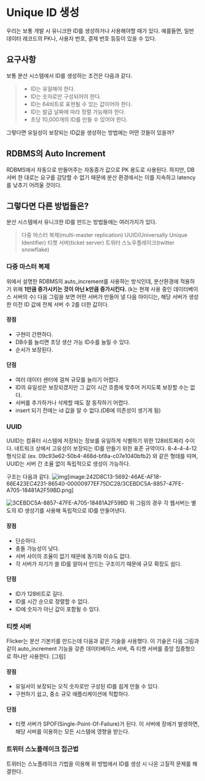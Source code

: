 # Unique ID 생성
우리는 보통 개발 시 유니크한 ID를 생성하거나 사용해야할 때가 있다. 예를들면, 일반 데이터 레코드의 PK나, 사용자 번호, 결제 번호 등등이 있을 수 있다. 

## 요구사항
보통 분산 시스템에서 ID를 생성하는 조건은 다음과 같다.

> * ID는 유일해야 한다.
> * ID는 숫자로만 구성되어야 한다.
> * ID는 64비트로 표현될 수 있는 값이어야 한다.
> * ID는 발급 날짜에 따라 정렬 가능해야 한다.
> * 초당 10,000개의 ID를 만들 수 있어야 한다.

그렇다면 유일성이 보장되는 ID값을 생성하는 방법에는 어떤 것들이 있을까?

## RDBMS의 Auto Increment
RDBMS에서 자동으로 만들어주는 자동증가 값으로 PK 용도로 사용된다. 하지만, DB 서버 한 대로는 요구를 감당할 수 없기 때문에 분산 환경에서는 이를 지속하고 latency를 낮추기 어려울 것이다. 

## 그렇다면 다른 방법들은?
분산 시스템에서 유니크한 ID를 만드는 방법들에는 여러가지가 있다.

> 다중 마스터 복제(multi-master replication)
> UUID(Universally Unique Identifier)
> 티켓 서버(ticket server)
> 트위터 스노우플레이크(twitter snowflake)

### 다중 마스터 복제
위에서 설명한 RDBMS의 auto_increment를 사용하는 방식인데, 분산환경에 적용하기 위해 **1만큼 증가시키는 것이 아닌 k만큼 증가시킨다.** (k는 현재 사용 중인 데이터베이스 서버의 수)
다음 그림을 보면 어떤 서버가 만들어 낼 다음 아이디는, 해당 서버가 생성한 이전 ID 값에 전체 서버 수 2를 더한 값이다.

#### 장점
* 구현이 간편하다.
* DB수를 늘리면 초당 생산 가능 ID수를 늘릴 수 있다.
* 순서가 보장된다.

#### 단점
* 여러 데이터 센터에 걸쳐 규모를 늘리기 어렵다.
* ID의 유일성은 보장되겠지만 그 값이 시간 흐름에 맞추어 커지도록 보장할 수는 없다.
* 서버를 추가하거나 삭제할 때도 잘 동작하기 어렵다.
* insert 되기 전에는 id 값을 알 수 없다.(DB에 의존성이 생기게 됨)

### UUID
UUID는 컴퓨터 시스템에 저장되는 정보를 유일하게 식별하기 위한 128비트짜리 수이다. 네트워크 상에서 고유성이 보장되는 ID를 만들기 위한 표준 규약이다.
8-4-4-4-12 형식으로 (ex. 09c93e62-50b4-468d-bf8a-c07e1040bfb2) 와 같은 형태를 띠며, UUID는 서버 간 조율 없이 독립적으로 생성이 가능하다. 

구조는 다음과 같다.
![img](https://user-images.githubusercontent.com/31172248/188635325-6913c1b9-0794-4d0a-8ce4-acb1e40c1a97.png)[image:242D8C13-5692-46AE-AF18-66E423EC4231-86540-00000977EF75DC28/3CEBDC5A-8857-47FE-A705-18481A2F59BD.png]

![3CEBDC5A-8857-47FE-A705-18481A2F59BD](https://user-images.githubusercontent.com/31172248/188635336-65e496d9-666c-44a9-b98d-eee1de72d0ab.png)
위 그림의 경우 각 웹서버는 별도의 ID 생성기를 사용해 독립적으로 ID를 만들어낸다.

#### 장점
* 단순하다.
* 충돌 가능성이 낮다.
* 서버 사이의 조율이 없기 때문에 동기화 이슈도 없다.
* 각 서버가 자기가 쓸 ID를 알아서 만드는 구조이기 때문에 규모 확장도 쉽다.

#### 단점
* ID가 128비트로 길다. 
* ID를 시간 순으로 정렬할 수 없다.
* ID에 숫자가 아닌 값이 포함될 수 있다.

### 티켓 서버
Flicker는 분산 기본키를 만드는데 다음과 같은 기술을 사용했다. 이 기술은 다음 그림과 같이 auto_increment 기능을 갖춘 데이터베이스 서버, 즉 티켓 서버를 중앙 집중형으로 하나만 사용한다.
[그림]

#### 장점
* 유일서이 보장되는 오직 숫자로만 구성된 ID를 쉽게 만들 수 있다.
* 구현하기 쉽고, 중소 규모 애플리케이션에 적합하다.

#### 단점
* 티켓 서버가 SPOF(Single-Point-Of-Failure)가 된다. 이 서버에 장애가 발생하면, 해당 서버를 이용하는 모든 시스템에 영향을 받는다. 



### 트위터 스노플레이크 접근법
트위터는 스노플레이크 기법을 이용해 위 방법에서 ID를 생성 시 나온 고질적 문제를 해결한다.








